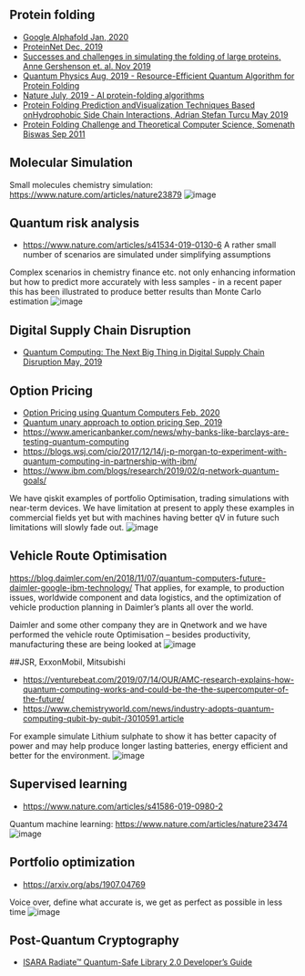 
## Protein folding
- [Google Alphafold Jan, 2020](https://deepmind.com/blog/article/AlphaFold-Using-AI-for-scientific-discovery)
- [ProteinNet Dec, 2019 ](https://github.com/aqlaboratory/proteinnet)
- [Successes and challenges in simulating the folding of large proteins, Anne Gershenson et. al. Nov 2019](https://www.jbc.org/content/early/2019/11/11/jbc.REV119.006794.full.pdf)
- [Quantum Physics Aug, 2019 - Resource-Efficient Quantum Algorithm for Protein Folding ](https://arxiv.org/abs/1908.02163)
- [Nature July, 2019 - AI protein-folding algorithms ](https://www.nature.com/articles/d41586-019-01357-6)
- [Protein Folding Prediction andVisualization Techniques Based onHydrophobic Side Chain Interactions, Adrian Stefan Turcu May 2019](https://cs.brown.edu/research/pubs/theses/ugrad/2019/turcu.adrian.pdf)
- [Protein Folding Challenge and Theoretical Computer Science, Somenath Biswas Sep 2011](https://www.cse.iitk.ac.in/users/sb/papers/a-talk.pdf)

## Molecular Simulation
Small molecules chemistry simulation: https://www.nature.com/articles/nature23879
![image](https://github.com/camitava0321/quantumComputing/assets/25051480/d253443a-3c03-4064-b5e9-427c4891cf03)

## Quantum risk analysis 
- https://www.nature.com/articles/s41534-019-0130-6
A rather small number of scenarios are simulated under simplifying assumptions 

Complex scenarios in chemistry finance etc. not only enhancing information but how to predict more accurately with less samples - in a recent paper this has been illustrated to produce better results than Monte Carlo estimation
![image](https://github.com/camitava0321/quantumComputing/assets/25051480/ebea3459-fdc2-40d1-ad3c-4ac5949a646b)

## Digital Supply Chain Disruption
- [Quantum Computing: The Next Big Thing in Digital Supply Chain Disruption May, 2019](https://www.tcs.com/blogs/quantum-computing-digital-supply-chain-disruption)

## Option Pricing
- [Option Pricing using Quantum Computers Feb, 2020](https://arxiv.org/pdf/1905.02666.pdf)
- [Quantum unary approach to option pricing Sep, 2019](https://arxiv.org/pdf/1912.01618.pdf)
- https://www.americanbanker.com/news/why-banks-like-barclays-are-testing-quantum-computing
- https://blogs.wsj.com/cio/2017/12/14/j-p-morgan-to-experiment-with-quantum-computing-in-partnership-with-ibm/
- https://www.ibm.com/blogs/research/2019/02/q-network-quantum-goals/

We have qiskit examples of portfolio Optimisation, trading simulations with near-term devices. We have limitation at present to apply these examples in commercial fields yet but with machines having better qV in future such limitations will slowly fade out.
![image](https://github.com/camitava0321/quantumComputing/assets/25051480/ddcaf39c-4bf0-446b-a686-78c227c707a4)

## Vehicle Route Optimisation
https://blog.daimler.com/en/2018/11/07/quantum-computers-future-daimler-google-ibm-technology/
That applies, for example, to production issues, worldwide component and data logistics, and the optimization of vehicle production planning in Daimler’s plants all over the world. 

Daimler and some other company they are in Qnetwork and we have performed the vehicle route Optimisation – besides productivity, manufacturing these are being looked at
![image](https://github.com/camitava0321/quantumComputing/assets/25051480/adb556b0-c4d0-4485-90ad-397b6d718337)

##JSR, ExxonMobil, Mitsubishi
- https://venturebeat.com/2019/07/14/OUR/AMC-research-explains-how-quantum-computing-works-and-could-be-the-the-supercomputer-of-the-future/
- https://www.chemistryworld.com/news/industry-adopts-quantum-computing-qubit-by-qubit-/3010591.article

For example simulate Lithium sulphate to show it has better capacity of power and may help produce longer lasting batteries, energy efficient and better for the environment.
![image](https://github.com/camitava0321/quantumComputing/assets/25051480/9bfe1688-3726-4c71-8be8-fe2b91725e9f)

## Supervised learning
- https://www.nature.com/articles/s41586-019-0980-2

Quantum machine learning: https://www.nature.com/articles/nature23474
![image](https://github.com/camitava0321/quantumComputing/assets/25051480/5b1d2645-4022-4003-bb57-870bc8cb5dd5)

## Portfolio optimization
- https://arxiv.org/abs/1907.04769 

Voice over, define what accurate is, we get as perfect as possible in less time 
![image](https://github.com/camitava0321/quantumComputing/assets/25051480/c7d5c0f9-b014-4dc3-806f-242f3172faad)


## Post-Quantum Cryptography
- [ISARA Radiate™ Quantum-Safe Library 2.0 Developer’s Guide](https://www.isara.com/toolkit/2/doc/guide/guide.html#gettingstarted)


